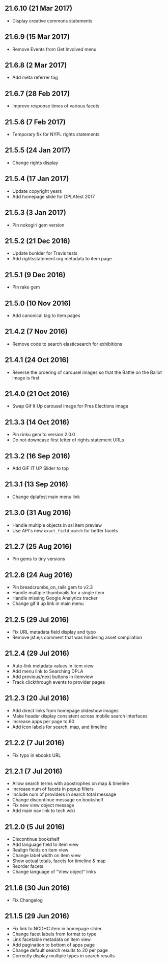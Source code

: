 21.6.10 (21 Mar 2017)
---
* Display creative commons statements

21.6.9 (15 Mar 2017)
---
* Remove Events from Get Involved menu

21.6.8 (2 Mar 2017)
---
* Add meta referrer tag

21.6.7 (28 Feb 2017)
---
* Improve response times of various facets

21.5.6 (7 Feb 2017)
---
* Temporary fix for NYPL rights statements

21.5.5 (24 Jan 2017)
---
* Change rights display

21.5.4 (17 Jan 2017)
---
* Update copyright years
* Add homepage slide for DPLAfest 2017

21.5.3 (3 Jan 2017)
---
* Pin nokogiri gem version

21.5.2 (21 Dec 2016)
---
* Update bunlder for Travis tests
* Add rightsstatement.org metadata to item page

21.5.1 (9 Dec 2016)
---
* Pin rake gem

21.5.0 (10 Nov 2016)
---
* Add canonical tag to item pages

21.4.2 (7 Nov 2016)
---
* Remove code to search elasticsearch for exhibitions

21.4.1 (24 Oct 2016)
---
* Reverse the ordering of carousel images so that the
  Battle on the Ballot image is first.

21.4.0 (21 Oct 2016)
---
* Swap Gif It Up carousel image for Pres Elections image

21.3.3 (14 Oct 2016)
---
* Pin rinku gem to version 2.0.0
* Do not downcase first letter of rights statement URLs

21.3.2 (16 Sep 2016)
---
* Add GIF IT UP Slider to top

21.3.1 (13 Sep 2016)
---
* Change dplafest main menu link

21.3.0 (31 Aug 2016)
---
* Handle multiple objects in ssl item preview
* Use API's new `exact_field_match` for better facets

21.2.7 (25 Aug 2016)
---
* Pin gems to tiny versions

21.2.6 (24 Aug 2016)
---
* Pin breadcrumbs_on_rails gem to v2.3
* Handle multiple thumbnails for a single item
* Handle missing Google Analytics tracker
* Change gif it up link in main menu

21.2.5 (29 Jul 2016)
---
* Fix URL metadata field display and typo
* Remove jst.ejs comment that was hindering asset compliation

21.2.4 (29 Jul 2016)
---
* Auto-link metadata values in item view
* Add menu link to Searching DPLA
* Add previous/next buttons in itemview
* Track clickthrough events to provider pages

21.2.3 (20 Jul 2016)
---
* Add direct links from homepage slideshow images
* Make header display consistent across mobile search interfaces
* Increase apps per page to 60
* Add icon labels for search, map, and timeline

21.2.2 (7 Jul 2016)
---
* Fix typo in ebooks URL

21.2.1 (7 Jul 2016)
---
* Allow search terms with apostrophes on map & timeline
* Increase num of facets in popup filters
* Include num of providers in search total message
* Change discontinue message on bookshelf
* Fix new view object message
* Add main nav link to tech wiki

21.2.0 (5 Jul 2016)
---
* Discontinue bookshelf
* Add language field to item view
* Realign fields on item view
* Change label width on item view
* Show actual totals, facets for timeline & map
* Reorder facets
* Change language of "View object" links

21.1.6 (30 Jun 2016)
---
* Fix Changelog

21.1.5 (29 Jun 2016)
---
* Fix link to NCDHC item in homepage slider
* Change facet labels from format to type
* Link facetable metadata on item view
* Add pagination to bottom of apps page
* Change default search results to 20 per page
* Correctly display multiple types in search results
